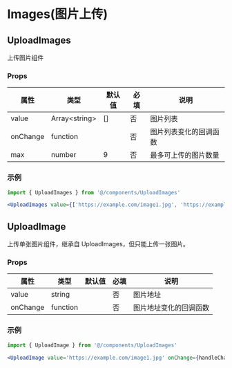 # Images(图片上传)

## UploadImages

上传图片组件

### Props

| 属性 | 类型 | 默认值 | 必填 | 说明 |
| ---- | ---- | ------ | ---- | ---- |
| value | Array&lt;string&gt; | [] | 否 | 图片列表 |
| onChange | function | | 否 | 图片列表变化的回调函数 |
| max | number | 9 | 否 | 最多可上传的图片数量 |

### 示例

```jsx
import { UploadImages } from '@/components/UploadImages'

<UploadImages value={['https://example.com/image1.jpg', 'https://example.com/image2.jpg']} onChange={handleChange} max={5} />
```

## UploadImage

上传单张图片组件，继承自 UploadImages，但只能上传一张图片。

### Props

| 属性 | 类型 | 默认值 | 必填 | 说明 |
| ---- | ---- | ------ | ---- | ---- |
| value | string | | 否 | 图片地址 |
| onChange | function | | 否 | 图片地址变化的回调函数 |

### 示例

```jsx
import { UploadImage } from '@/components/UploadImages'

<UploadImage value='https://example.com/image1.jpg' onChange={handleChange} />
```